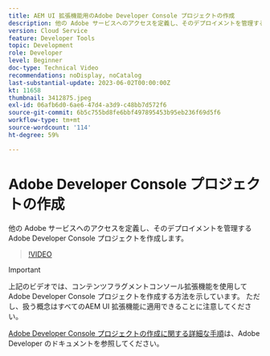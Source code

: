 ```yaml
---
title: AEM UI 拡張機能用のAdobe Developer Console プロジェクトの作成
description: 他の Adobe サービスへのアクセスを定義し、そのデプロイメントを管理する Adobe Developer Console プロジェクトの作成方法を説明します。
version: Cloud Service
feature: Developer Tools
topic: Development
role: Developer
level: Beginner
doc-type: Technical Video
recommendations: noDisplay, noCatalog
last-substantial-update: 2023-06-02T00:00:00Z
kt: 11658
thumbnail: 3412875.jpeg
exl-id: 06afb6d0-6ae6-47d4-a3d9-c48bb7d572f6
source-git-commit: 6b5c755bd8fe6bbf497895453b95eb236f69d5f6
workflow-type: tm+mt
source-wordcount: '114'
ht-degree: 59%

---
```


# Adobe Developer Console プロジェクトの作成

他の Adobe サービスへのアクセスを定義し、そのデプロイメントを管理する Adobe Developer Console プロジェクトを作成します。

>[!VIDEO](https://video.tv.adobe.com/v/3412875?quality=12&learn=on)

>[!IMPORTANT]
>
> 上記のビデオでは、コンテンツフラグメントコンソール拡張機能を使用してAdobe Developer Console プロジェクトを作成する方法を示しています。 ただし、扱う概念はすべてのAEM UI 拡張機能に適用できることに注意してください。

[Adobe Developer Console プロジェクトの作成に関する詳細な手順](https://developer.adobe.com/uix/docs/services/aem-cf-console-admin/extension-development/#create-a-project-in-adobe-developer-console)は、Adobe Developer のドキュメントを参照してください。
